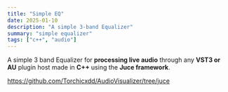 ```yaml
---
title: "Simple EQ"
date: 2025-01-10
description: "A simple 3-band Equalizer"
summary: "simple equalizer"
tags: ["c++", "audio"]
---
```

A simple 3 band Equalizer for **processing live audio** through any **VST3 or AU** plugin host made in **C++** using the **Juce framework**.

https://github.com/Torchicxdd/AudioVisualizer/tree/juce
